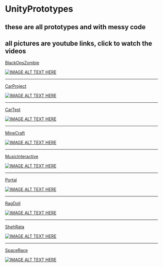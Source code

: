 # UnityPrototypes
## these are all prototypes and with messy code
## all pictures are youtube links, click to watch the videos  


[BlackOpsZombie](https://www.youtube.com/watch?v=hRPIOajhIJA)

[![IMAGE ALT TEXT HERE](http://img.youtube.com/vi/hRPIOajhIJA/0.jpg)](https://www.youtube.com/watch?v=hRPIOajhIJA)
___

  
[CarProject](https://www.youtube.com/watch?v=gAc8VQGzCpA)

[![IMAGE ALT TEXT HERE](http://img.youtube.com/vi/gAc8VQGzCpA/0.jpg)](https://www.youtube.com/watch?v=gAc8VQGzCpA)
___
  
[CarTest](https://www.youtube.com/watch?v=N28GJVV66yM)

[![IMAGE ALT TEXT HERE](http://img.youtube.com/vi/N28GJVV66yM/0.jpg)](https://www.youtube.com/watch?v=N28GJVV66yM)
___

[MineCraft](https://www.youtube.com/watch?v=zfdht7yiPHQ)

[![IMAGE ALT TEXT HERE](http://img.youtube.com/vi/zfdht7yiPHQ/0.jpg)](https://www.youtube.com/watch?v=zfdht7yiPHQ)
___
  
[MusicInteractive](https://www.youtube.com/watch?v=MJZw1qZShZ0)

[![IMAGE ALT TEXT HERE](http://img.youtube.com/vi/MJZw1qZShZ0/0.jpg)](https://www.youtube.com/watch?v=MJZw1qZShZ0)
___
  
[Portal](https://www.youtube.com/watch?v=NMXHPC392-g)

[![IMAGE ALT TEXT HERE](http://img.youtube.com/vi/NMXHPC392-g/0.jpg)](https://www.youtube.com/watch?v=NMXHPC392-g)
___

[RagDoll](https://www.youtube.com/watch?v=wjWvNcSwwCU)

[![IMAGE ALT TEXT HERE](http://img.youtube.com/vi/wjWvNcSwwCU/0.jpg)](https://www.youtube.com/watch?v=wjWvNcSwwCU)
___

[ShehRata](https://youtu.be/jYfetxfhHvk)

[![IMAGE ALT TEXT HERE](http://img.youtube.com/vi/jYfetxfhHvk/0.jpg)](https://www.youtube.com/watch?v=jYfetxfhHvk)
___  

[SpaceRace](https://www.youtube.com/watch?v=jGE5aQXLwYU)

[![IMAGE ALT TEXT HERE](http://img.youtube.com/vi/jGE5aQXLwYU/0.jpg)](https://www.youtube.com/watch?v=jGE5aQXLwYU)
